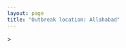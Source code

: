 ```yaml
---
layout: page
title: "Outbreak location: Allahabad"
---
```

<div id="mapid">
<script src="https://buda-magenta.github.io/hazard_map/load_map.js"></script>
><script>
var marker_outbreak = L.marker([25.438130, 81.833800],{"autoPan": true}).addTo(map); marker_outbreak.bindTooltip("Allahabad").openTooltip();

var circle_1 = L.circle([26.460914, 80.321759], {"pane": "markerPane", "color": "red", "fill": true, "fillOpacity": 0.2, "fillRule": "evenodd", "lineCap": "round", "lineJoin": "round", "opacity": 1.0, "radius": 162160, "stroke": true, "weight": 2}).addTo(map);
circle_1.bindTooltip("Kanpur<br>rank: 1<br>hazard index: 0.040540")

var circle_2 = L.circle([25.335649, 83.007629], {"pane": "markerPane", "color": "red", "fill": true, "fillOpacity": 0.2, "fillRule": "evenodd", "lineCap": "round", "lineJoin": "round", "opacity": 1.0, "radius": 139881, "stroke": true, "weight": 2}).addTo(map);
circle_2.bindTooltip("Varanasi<br>rank: 2<br>hazard index: 0.034970")

var circle_3 = L.circle([25.531031, 78.652689], {"pane": "markerPane", "color": "red", "fill": true, "fillOpacity": 0.2, "fillRule": "evenodd", "lineCap": "round", "lineJoin": "round", "opacity": 1.0, "radius": 128342, "stroke": true, "weight": 2}).addTo(map);
circle_3.bindTooltip("Jhansi<br>rank: 3<br>hazard index: 0.032086")

var circle_4 = L.circle([26.838100, 80.934600], {"pane": "markerPane", "color": "red", "fill": true, "fillOpacity": 0.2, "fillRule": "evenodd", "lineCap": "round", "lineJoin": "round", "opacity": 1.0, "radius": 115300, "stroke": true, "weight": 2}).addTo(map);
circle_4.bindTooltip("Lucknow<br>rank: 4<br>hazard index: 0.028825")

var circle_5 = L.circle([28.651718, 77.221939], {"pane": "markerPane", "color": "red", "fill": true, "fillOpacity": 0.2, "fillRule": "evenodd", "lineCap": "round", "lineJoin": "round", "opacity": 1.0, "radius": 94124, "stroke": true, "weight": 2}).addTo(map);
circle_5.bindTooltip("Delhi<br>rank: 5<br>hazard index: 0.023531")

var circle_6 = L.circle([24.935635, 82.647701], {"pane": "markerPane", "color": "red", "fill": true, "fillOpacity": 0.2, "fillRule": "evenodd", "lineCap": "round", "lineJoin": "round", "opacity": 1.0, "radius": 76699, "stroke": true, "weight": 2}).addTo(map);
circle_6.bindTooltip("Mirzapur<br>rank: 6<br>hazard index: 0.019175")

var circle_7 = L.circle([25.609324, 85.123525], {"pane": "markerPane", "color": "red", "fill": true, "fillOpacity": 0.2, "fillRule": "evenodd", "lineCap": "round", "lineJoin": "round", "opacity": 1.0, "radius": 59997, "stroke": true, "weight": 2}).addTo(map);
circle_7.bindTooltip("Patna<br>rank: 7<br>hazard index: 0.014999")

var circle_8 = L.circle([26.638076, 82.059024], {"pane": "markerPane", "color": "red", "fill": true, "fillOpacity": 0.2, "fillRule": "evenodd", "lineCap": "round", "lineJoin": "round", "opacity": 1.0, "radius": 49467, "stroke": true, "weight": 2}).addTo(map);
circle_8.bindTooltip("Faizabad<br>rank: 8<br>hazard index: 0.012367")

var circle_9 = L.circle([25.795593, 82.488341], {"pane": "markerPane", "color": "red", "fill": true, "fillOpacity": 0.2, "fillRule": "evenodd", "lineCap": "round", "lineJoin": "round", "opacity": 1.0, "radius": 37635, "stroke": true, "weight": 2}).addTo(map);
circle_9.bindTooltip("Jaunpur<br>rank: 9<br>hazard index: 0.009409")

var circle_10 = L.circle([24.500000, 81.000000], {"pane": "markerPane", "color": "red", "fill": true, "fillOpacity": 0.2, "fillRule": "evenodd", "lineCap": "round", "lineJoin": "round", "opacity": 1.0, "radius": 33795, "stroke": true, "weight": 2}).addTo(map);
circle_10.bindTooltip("Satna<br>rank: 10<br>hazard index: 0.008449")

var circle_11 = L.circle([26.242511, 82.296169], {"pane": "markerPane", "color": "red", "fill": true, "fillOpacity": 0.2, "fillRule": "evenodd", "lineCap": "round", "lineJoin": "round", "opacity": 1.0, "radius": 30721, "stroke": true, "weight": 2}).addTo(map);
circle_11.bindTooltip("Sultanpur<br>rank: 11<br>hazard index: 0.007680")

var circle_12 = L.circle([23.160894, 79.949770], {"pane": "markerPane", "color": "red", "fill": true, "fillOpacity": 0.2, "fillRule": "evenodd", "lineCap": "round", "lineJoin": "round", "opacity": 1.0, "radius": 25693, "stroke": true, "weight": 2}).addTo(map);
circle_12.bindTooltip("Jabalpur<br>rank: 12<br>hazard index: 0.006423")

var circle_13 = L.circle([19.075990, 72.877393], {"pane": "markerPane", "color": "red", "fill": true, "fillOpacity": 0.2, "fillRule": "evenodd", "lineCap": "round", "lineJoin": "round", "opacity": 1.0, "radius": 24057, "stroke": true, "weight": 2}).addTo(map);
circle_13.bindTooltip("Mumbai<br>rank: 13<br>hazard index: 0.006014")

var circle_14 = L.circle([25.280733, 83.125128], {"pane": "markerPane", "color": "red", "fill": true, "fillOpacity": 0.2, "fillRule": "evenodd", "lineCap": "round", "lineJoin": "round", "opacity": 1.0, "radius": 23958, "stroke": true, "weight": 2}).addTo(map);
circle_14.bindTooltip("Mughal Sarai<br>rank: 14<br>hazard index: 0.005990")

var circle_15 = L.circle([27.209822, 79.048137], {"pane": "markerPane", "color": "red", "fill": true, "fillOpacity": 0.2, "fillRule": "evenodd", "lineCap": "round", "lineJoin": "round", "opacity": 1.0, "radius": 19291, "stroke": true, "weight": 2}).addTo(map);
circle_15.bindTooltip("Mainpuri<br>rank: 15<br>hazard index: 0.004823")

var circle_16 = L.circle([22.541418, 88.357691], {"pane": "markerPane", "color": "red", "fill": true, "fillOpacity": 0.2, "fillRule": "evenodd", "lineCap": "round", "lineJoin": "round", "opacity": 1.0, "radius": 17699, "stroke": true, "weight": 2}).addTo(map);
circle_16.bindTooltip("Kolkata<br>rank: 16<br>hazard index: 0.004425")

var circle_17 = L.circle([24.759267, 81.655000], {"pane": "markerPane", "color": "red", "fill": true, "fillOpacity": 0.2, "fillRule": "evenodd", "lineCap": "round", "lineJoin": "round", "opacity": 1.0, "radius": 16296, "stroke": true, "weight": 2}).addTo(map);
circle_17.bindTooltip("Rewa<br>rank: 17<br>hazard index: 0.004074")

var circle_18 = L.circle([24.197443, 82.666145], {"pane": "markerPane", "color": "red", "fill": true, "fillOpacity": 0.2, "fillRule": "evenodd", "lineCap": "round", "lineJoin": "round", "opacity": 1.0, "radius": 15993, "stroke": true, "weight": 2}).addTo(map);
circle_18.bindTooltip("Singrauli<br>rank: 18<br>hazard index: 0.003998")

var circle_19 = L.circle([25.954628, 83.647350], {"pane": "markerPane", "color": "red", "fill": true, "fillOpacity": 0.2, "fillRule": "evenodd", "lineCap": "round", "lineJoin": "round", "opacity": 1.0, "radius": 14432, "stroke": true, "weight": 2}).addTo(map);
circle_19.bindTooltip("Maunath Bhanjan<br>rank: 19<br>hazard index: 0.003608")

var circle_20 = L.circle([26.915458, 75.818982], {"pane": "markerPane", "color": "red", "fill": true, "fillOpacity": 0.2, "fillRule": "evenodd", "lineCap": "round", "lineJoin": "round", "opacity": 1.0, "radius": 14054, "stroke": true, "weight": 2}).addTo(map);
circle_20.bindTooltip("Jaipur<br>rank: 20<br>hazard index: 0.003514")

var circle_21 = L.circle([25.623457, 84.596839], {"pane": "markerPane", "color": "red", "fill": true, "fillOpacity": 0.2, "fillRule": "evenodd", "lineCap": "round", "lineJoin": "round", "opacity": 1.0, "radius": 12835, "stroke": true, "weight": 2}).addTo(map);
circle_21.bindTooltip("Arrah<br>rank: 21<br>hazard index: 0.003209")

var circle_22 = L.circle([26.055318, 82.993139], {"pane": "markerPane", "color": "red", "fill": true, "fillOpacity": 0.2, "fillRule": "evenodd", "lineCap": "round", "lineJoin": "round", "opacity": 1.0, "radius": 12799, "stroke": true, "weight": 2}).addTo(map);
circle_22.bindTooltip("Nizamabad<br>rank: 22<br>hazard index: 0.003200")

var circle_23 = L.circle([25.623400, 85.041700], {"pane": "markerPane", "color": "red", "fill": true, "fillOpacity": 0.2, "fillRule": "evenodd", "lineCap": "round", "lineJoin": "round", "opacity": 1.0, "radius": 10549, "stroke": true, "weight": 2}).addTo(map);
circle_23.bindTooltip("Dinapur Nizamat<br>rank: 23<br>hazard index: 0.002637")

var circle_24 = L.circle([22.801519, 86.202958], {"pane": "markerPane", "color": "red", "fill": true, "fillOpacity": 0.2, "fillRule": "evenodd", "lineCap": "round", "lineJoin": "round", "opacity": 1.0, "radius": 10233, "stroke": true, "weight": 2}).addTo(map);
circle_24.bindTooltip("Jamshedpur<br>rank: 24<br>hazard index: 0.002558")

var circle_25 = L.circle([26.148658, 85.340013], {"pane": "markerPane", "color": "red", "fill": true, "fillOpacity": 0.2, "fillRule": "evenodd", "lineCap": "round", "lineJoin": "round", "opacity": 1.0, "radius": 9753, "stroke": true, "weight": 2}).addTo(map);
circle_25.bindTooltip("Muzaffarpur<br>rank: 25<br>hazard index: 0.002438")

var circle_26 = L.circle([26.671329, 83.364583], {"pane": "markerPane", "color": "red", "fill": true, "fillOpacity": 0.2, "fillRule": "evenodd", "lineCap": "round", "lineJoin": "round", "opacity": 1.0, "radius": 9666, "stroke": true, "weight": 2}).addTo(map);
circle_26.bindTooltip("Gorakhpur<br>rank: 26<br>hazard index: 0.002417")

var circle_27 = L.circle([26.250000, 81.250000], {"pane": "markerPane", "color": "red", "fill": true, "fillOpacity": 0.2, "fillRule": "evenodd", "lineCap": "round", "lineJoin": "round", "opacity": 1.0, "radius": 9581, "stroke": true, "weight": 2}).addTo(map);
circle_27.bindTooltip("Rae Bareli<br>rank: 27<br>hazard index: 0.002395")

var circle_28 = L.circle([26.269721, 82.994425], {"pane": "markerPane", "color": "red", "fill": true, "fillOpacity": 0.2, "fillRule": "evenodd", "lineCap": "round", "lineJoin": "round", "opacity": 1.0, "radius": 9495, "stroke": true, "weight": 2}).addTo(map);
circle_28.bindTooltip("Burhanpur<br>rank: 28<br>hazard index: 0.002374")

var circle_29 = L.circle([28.457876, 79.405571], {"pane": "markerPane", "color": "red", "fill": true, "fillOpacity": 0.2, "fillRule": "evenodd", "lineCap": "round", "lineJoin": "round", "opacity": 1.0, "radius": 9391, "stroke": true, "weight": 2}).addTo(map);
circle_29.bindTooltip("Bareilly<br>rank: 29<br>hazard index: 0.002348")

var circle_30 = L.circle([24.796436, 85.007956], {"pane": "markerPane", "color": "red", "fill": true, "fillOpacity": 0.2, "fillRule": "evenodd", "lineCap": "round", "lineJoin": "round", "opacity": 1.0, "radius": 9316, "stroke": true, "weight": 2}).addTo(map);
circle_30.bindTooltip("Gaya<br>rank: 30<br>hazard index: 0.002329")

var circle_31 = L.circle([29.000653, 77.768229], {"pane": "markerPane", "color": "red", "fill": true, "fillOpacity": 0.2, "fillRule": "evenodd", "lineCap": "round", "lineJoin": "round", "opacity": 1.0, "radius": 9144, "stroke": true, "weight": 2}).addTo(map);
circle_31.bindTooltip("Meerut<br>rank: 31<br>hazard index: 0.002286")

var circle_32 = L.circle([23.370035, 85.325013], {"pane": "markerPane", "color": "red", "fill": true, "fillOpacity": 0.2, "fillRule": "evenodd", "lineCap": "round", "lineJoin": "round", "opacity": 1.0, "radius": 9039, "stroke": true, "weight": 2}).addTo(map);
circle_32.bindTooltip("Ranchi<br>rank: 32<br>hazard index: 0.002260")

var circle_33 = L.circle([25.603508, 83.507454], {"pane": "markerPane", "color": "red", "fill": true, "fillOpacity": 0.2, "fillRule": "evenodd", "lineCap": "round", "lineJoin": "round", "opacity": 1.0, "radius": 8378, "stroke": true, "weight": 2}).addTo(map);
circle_33.bindTooltip("Ghazipur<br>rank: 33<br>hazard index: 0.002095")

var circle_34 = L.circle([25.843539, 80.918004], {"pane": "markerPane", "color": "red", "fill": true, "fillOpacity": 0.2, "fillRule": "evenodd", "lineCap": "round", "lineJoin": "round", "opacity": 1.0, "radius": 8214, "stroke": true, "weight": 2}).addTo(map);
circle_34.bindTooltip("Fatehpur<br>rank: 34<br>hazard index: 0.002054")

var circle_35 = L.circle([21.237947, 81.633683], {"pane": "markerPane", "color": "red", "fill": true, "fillOpacity": 0.2, "fillRule": "evenodd", "lineCap": "round", "lineJoin": "round", "opacity": 1.0, "radius": 8131, "stroke": true, "weight": 2}).addTo(map);
circle_35.bindTooltip("Raipur<br>rank: 35<br>hazard index: 0.002033")

var circle_36 = L.circle([25.264902, 82.985787], {"pane": "markerPane", "color": "red", "fill": true, "fillOpacity": 0.2, "fillRule": "evenodd", "lineCap": "round", "lineJoin": "round", "opacity": 1.0, "radius": 7654, "stroke": true, "weight": 2}).addTo(map);
circle_36.bindTooltip("Morvi<br>rank: 36<br>hazard index: 0.001914")

var circle_37 = L.circle([26.575504, 80.613762], {"pane": "markerPane", "color": "red", "fill": true, "fillOpacity": 0.2, "fillRule": "evenodd", "lineCap": "round", "lineJoin": "round", "opacity": 1.0, "radius": 7507, "stroke": true, "weight": 2}).addTo(map);
circle_37.bindTooltip("Unnao<br>rank: 37<br>hazard index: 0.001877")

var circle_38 = L.circle([27.175255, 78.009816], {"pane": "markerPane", "color": "red", "fill": true, "fillOpacity": 0.2, "fillRule": "evenodd", "lineCap": "round", "lineJoin": "round", "opacity": 1.0, "radius": 7442, "stroke": true, "weight": 2}).addTo(map);
circle_38.bindTooltip("Agra<br>rank: 38<br>hazard index: 0.001861")

var circle_39 = L.circle([26.022697, 83.028873], {"pane": "markerPane", "color": "red", "fill": true, "fillOpacity": 0.2, "fillRule": "evenodd", "lineCap": "round", "lineJoin": "round", "opacity": 1.0, "radius": 6918, "stroke": true, "weight": 2}).addTo(map);
circle_39.bindTooltip("Azamgarh<br>rank: 39<br>hazard index: 0.001730")

var circle_40 = L.circle([25.773344, 84.784977], {"pane": "markerPane", "color": "red", "fill": true, "fillOpacity": 0.2, "fillRule": "evenodd", "lineCap": "round", "lineJoin": "round", "opacity": 1.0, "radius": 6903, "stroke": true, "weight": 2}).addTo(map);
circle_40.bindTooltip("Chapra<br>rank: 40<br>hazard index: 0.001726")

var circle_41 = L.circle([27.876990, 78.137290], {"pane": "markerPane", "color": "red", "fill": true, "fillOpacity": 0.2, "fillRule": "evenodd", "lineCap": "round", "lineJoin": "round", "opacity": 1.0, "radius": 6649, "stroke": true, "weight": 2}).addTo(map);
circle_41.bindTooltip("Aligarh<br>rank: 41<br>hazard index: 0.001662")

var circle_42 = L.circle([25.562071, 84.015672], {"pane": "markerPane", "color": "red", "fill": true, "fillOpacity": 0.2, "fillRule": "evenodd", "lineCap": "round", "lineJoin": "round", "opacity": 1.0, "radius": 6089, "stroke": true, "weight": 2}).addTo(map);
circle_42.bindTooltip("Buxar<br>rank: 42<br>hazard index: 0.001522")

var circle_43 = L.circle([28.570784, 77.327107], {"pane": "markerPane", "color": "red", "fill": true, "fillOpacity": 0.2, "fillRule": "evenodd", "lineCap": "round", "lineJoin": "round", "opacity": 1.0, "radius": 6042, "stroke": true, "weight": 2}).addTo(map);
circle_43.bindTooltip("Noida<br>rank: 43<br>hazard index: 0.001511")

var circle_44 = L.circle([21.170200, 72.831100], {"pane": "markerPane", "color": "red", "fill": true, "fillOpacity": 0.2, "fillRule": "evenodd", "lineCap": "round", "lineJoin": "round", "opacity": 1.0, "radius": 5544, "stroke": true, "weight": 2}).addTo(map);
circle_44.bindTooltip("Surat<br>rank: 44<br>hazard index: 0.001386")

var circle_45 = L.circle([25.196826, 76.000893], {"pane": "markerPane", "color": "red", "fill": true, "fillOpacity": 0.2, "fillRule": "evenodd", "lineCap": "round", "lineJoin": "round", "opacity": 1.0, "radius": 5303, "stroke": true, "weight": 2}).addTo(map);
circle_45.bindTooltip("Kota<br>rank: 45<br>hazard index: 0.001326")

var circle_46 = L.circle([25.286698, 87.132254], {"pane": "markerPane", "color": "red", "fill": true, "fillOpacity": 0.2, "fillRule": "evenodd", "lineCap": "round", "lineJoin": "round", "opacity": 1.0, "radius": 5144, "stroke": true, "weight": 2}).addTo(map);
circle_46.bindTooltip("Bhagalpur<br>rank: 46<br>hazard index: 0.001286")

var circle_47 = L.circle([26.180598, 91.753943], {"pane": "markerPane", "color": "red", "fill": true, "fillOpacity": 0.2, "fillRule": "evenodd", "lineCap": "round", "lineJoin": "round", "opacity": 1.0, "radius": 5070, "stroke": true, "weight": 2}).addTo(map);
circle_47.bindTooltip("Guwahati<br>rank: 47<br>hazard index: 0.001268")

var circle_48 = L.circle([26.203725, 78.157363], {"pane": "markerPane", "color": "red", "fill": true, "fillOpacity": 0.2, "fillRule": "evenodd", "lineCap": "round", "lineJoin": "round", "opacity": 1.0, "radius": 4889, "stroke": true, "weight": 2}).addTo(map);
circle_48.bindTooltip("Gwalior<br>rank: 48<br>hazard index: 0.001222")

var circle_49 = L.circle([25.476300, 80.339500], {"pane": "markerPane", "color": "red", "fill": true, "fillOpacity": 0.2, "fillRule": "evenodd", "lineCap": "round", "lineJoin": "round", "opacity": 1.0, "radius": 4751, "stroke": true, "weight": 2}).addTo(map);
circle_49.bindTooltip("Banda<br>rank: 49<br>hazard index: 0.001188")

var circle_50 = L.circle([26.716413, 88.430992], {"pane": "markerPane", "color": "red", "fill": true, "fillOpacity": 0.2, "fillRule": "evenodd", "lineCap": "round", "lineJoin": "round", "opacity": 1.0, "radius": 4520, "stroke": true, "weight": 2}).addTo(map);
circle_50.bindTooltip("Siliguri<br>rank: 50<br>hazard index: 0.001130")

var circle_51 = L.circle([25.895924, 82.437716], {"pane": "markerPane", "color": "red", "fill": true, "fillOpacity": 0.2, "fillRule": "evenodd", "lineCap": "round", "lineJoin": "round", "opacity": 1.0, "radius": 4417, "stroke": true, "weight": 2}).addTo(map);
circle_51.bindTooltip("Badlapur<br>rank: 51<br>hazard index: 0.001104")

var circle_52 = L.circle([20.266777, 85.843559], {"pane": "markerPane", "color": "red", "fill": true, "fillOpacity": 0.2, "fillRule": "evenodd", "lineCap": "round", "lineJoin": "round", "opacity": 1.0, "radius": 4284, "stroke": true, "weight": 2}).addTo(map);
circle_52.bindTooltip("Bhubaneswar<br>rank: 52<br>hazard index: 0.001071")

var circle_53 = L.circle([25.877933, 84.119959], {"pane": "markerPane", "color": "red", "fill": true, "fillOpacity": 0.2, "fillRule": "evenodd", "lineCap": "round", "lineJoin": "round", "opacity": 1.0, "radius": 4123, "stroke": true, "weight": 2}).addTo(map);
circle_53.bindTooltip("Ballia<br>rank: 53<br>hazard index: 0.001031")

var circle_54 = L.circle([25.572433, 83.609605], {"pane": "markerPane", "color": "red", "fill": true, "fillOpacity": 0.2, "fillRule": "evenodd", "lineCap": "round", "lineJoin": "round", "opacity": 1.0, "radius": 4089, "stroke": true, "weight": 2}).addTo(map);
circle_54.bindTooltip("Medinipur<br>rank: 54<br>hazard index: 0.001022")

var circle_55 = L.circle([28.863842, 78.805778], {"pane": "markerPane", "color": "red", "fill": true, "fillOpacity": 0.2, "fillRule": "evenodd", "lineCap": "round", "lineJoin": "round", "opacity": 1.0, "radius": 3840, "stroke": true, "weight": 2}).addTo(map);
circle_55.bindTooltip("Moradabad<br>rank: 55<br>hazard index: 0.000960")

var circle_56 = L.circle([18.521428, 73.854454], {"pane": "markerPane", "color": "red", "fill": true, "fillOpacity": 0.2, "fillRule": "evenodd", "lineCap": "round", "lineJoin": "round", "opacity": 1.0, "radius": 3522, "stroke": true, "weight": 2}).addTo(map);
circle_56.bindTooltip("Pune<br>rank: 56<br>hazard index: 0.000881")

var circle_57 = L.circle([27.912633, 79.746563], {"pane": "markerPane", "color": "red", "fill": true, "fillOpacity": 0.2, "fillRule": "evenodd", "lineCap": "round", "lineJoin": "round", "opacity": 1.0, "radius": 3429, "stroke": true, "weight": 2}).addTo(map);
circle_57.bindTooltip("Shahjahanpur<br>rank: 57<br>hazard index: 0.000857")

var circle_58 = L.circle([27.437194, 79.489129], {"pane": "markerPane", "color": "red", "fill": true, "fillOpacity": 0.2, "fillRule": "evenodd", "lineCap": "round", "lineJoin": "round", "opacity": 1.0, "radius": 3355, "stroke": true, "weight": 2}).addTo(map);
circle_58.bindTooltip("Farrukhabad<br>rank: 58<br>hazard index: 0.000839")

var circle_59 = L.circle([26.724789, 82.793269], {"pane": "markerPane", "color": "red", "fill": true, "fillOpacity": 0.2, "fillRule": "evenodd", "lineCap": "round", "lineJoin": "round", "opacity": 1.0, "radius": 3207, "stroke": true, "weight": 2}).addTo(map);
circle_59.bindTooltip("Basti<br>rank: 59<br>hazard index: 0.000802")

var circle_60 = L.circle([26.083143, 86.032571], {"pane": "markerPane", "color": "red", "fill": true, "fillOpacity": 0.2, "fillRule": "evenodd", "lineCap": "round", "lineJoin": "round", "opacity": 1.0, "radius": 3148, "stroke": true, "weight": 2}).addTo(map);
circle_60.bindTooltip("Darbhanga<br>rank: 60<br>hazard index: 0.000787")

var circle_61 = L.circle([24.900100, 84.018211], {"pane": "markerPane", "color": "red", "fill": true, "fillOpacity": 0.2, "fillRule": "evenodd", "lineCap": "round", "lineJoin": "round", "opacity": 1.0, "radius": 2995, "stroke": true, "weight": 2}).addTo(map);
circle_61.bindTooltip("Sasaram<br>rank: 61<br>hazard index: 0.000749")

var circle_62 = L.circle([27.177366, 78.389912], {"pane": "markerPane", "color": "red", "fill": true, "fillOpacity": 0.2, "fillRule": "evenodd", "lineCap": "round", "lineJoin": "round", "opacity": 1.0, "radius": 2893, "stroke": true, "weight": 2}).addTo(map);
circle_62.bindTooltip("Firozabad<br>rank: 62<br>hazard index: 0.000723")

var circle_63 = L.circle([20.468600, 85.879200], {"pane": "markerPane", "color": "red", "fill": true, "fillOpacity": 0.2, "fillRule": "evenodd", "lineCap": "round", "lineJoin": "round", "opacity": 1.0, "radius": 2884, "stroke": true, "weight": 2}).addTo(map);
circle_63.bindTooltip("Cuttack<br>rank: 63<br>hazard index: 0.000721")

var circle_64 = L.circle([27.109667, 81.918329], {"pane": "markerPane", "color": "red", "fill": true, "fillOpacity": 0.2, "fillRule": "evenodd", "lineCap": "round", "lineJoin": "round", "opacity": 1.0, "radius": 2837, "stroke": true, "weight": 2}).addTo(map);
circle_64.bindTooltip("Gonda<br>rank: 64<br>hazard index: 0.000709")

var circle_65 = L.circle([19.194329, 72.970178], {"pane": "markerPane", "color": "red", "fill": true, "fillOpacity": 0.2, "fillRule": "evenodd", "lineCap": "round", "lineJoin": "round", "opacity": 1.0, "radius": 2756, "stroke": true, "weight": 2}).addTo(map);
circle_65.bindTooltip("Thane<br>rank: 65<br>hazard index: 0.000689")

var circle_66 = L.circle([20.011247, 73.790236], {"pane": "markerPane", "color": "red", "fill": true, "fillOpacity": 0.2, "fillRule": "evenodd", "lineCap": "round", "lineJoin": "round", "opacity": 1.0, "radius": 2728, "stroke": true, "weight": 2}).addTo(map);
circle_66.bindTooltip("Nashik<br>rank: 66<br>hazard index: 0.000682")

var circle_67 = L.circle([28.651718, 77.221939], {"pane": "markerPane", "color": "red", "fill": true, "fillOpacity": 0.2, "fillRule": "evenodd", "lineCap": "round", "lineJoin": "round", "opacity": 1.0, "radius": 2665, "stroke": true, "weight": 2}).addTo(map);
circle_67.bindTooltip("Dehri<br>rank: 67<br>hazard index: 0.000666")

var circle_68 = L.circle([23.795281, 86.430964], {"pane": "markerPane", "color": "red", "fill": true, "fillOpacity": 0.2, "fillRule": "evenodd", "lineCap": "round", "lineJoin": "round", "opacity": 1.0, "radius": 2661, "stroke": true, "weight": 2}).addTo(map);
circle_68.bindTooltip("Dhanbad<br>rank: 68<br>hazard index: 0.000665")

var circle_69 = L.circle([22.383333, 82.133333], {"pane": "markerPane", "color": "red", "fill": true, "fillOpacity": 0.2, "fillRule": "evenodd", "lineCap": "round", "lineJoin": "round", "opacity": 1.0, "radius": 2657, "stroke": true, "weight": 2}).addTo(map);
circle_69.bindTooltip("Bilaspur<br>rank: 69<br>hazard index: 0.000664")

var circle_70 = L.circle([29.988077, 77.508130], {"pane": "markerPane", "color": "red", "fill": true, "fillOpacity": 0.2, "fillRule": "evenodd", "lineCap": "round", "lineJoin": "round", "opacity": 1.0, "radius": 2607, "stroke": true, "weight": 2}).addTo(map);
circle_70.bindTooltip("Saharanpur<br>rank: 70<br>hazard index: 0.000652")

var circle_71 = L.circle([25.720581, 85.255560], {"pane": "markerPane", "color": "red", "fill": true, "fillOpacity": 0.2, "fillRule": "evenodd", "lineCap": "round", "lineJoin": "round", "opacity": 1.0, "radius": 2587, "stroke": true, "weight": 2}).addTo(map);
circle_71.bindTooltip("Hajipur<br>rank: 71<br>hazard index: 0.000647")

var circle_72 = L.circle([21.149813, 79.082056], {"pane": "markerPane", "color": "red", "fill": true, "fillOpacity": 0.2, "fillRule": "evenodd", "lineCap": "round", "lineJoin": "round", "opacity": 1.0, "radius": 2484, "stroke": true, "weight": 2}).addTo(map);
circle_72.bindTooltip("Nagpur<br>rank: 72<br>hazard index: 0.000621")

var circle_73 = L.circle([23.687130, 86.974659], {"pane": "markerPane", "color": "red", "fill": true, "fillOpacity": 0.2, "fillRule": "evenodd", "lineCap": "round", "lineJoin": "round", "opacity": 1.0, "radius": 2459, "stroke": true, "weight": 2}).addTo(map);
circle_73.bindTooltip("Asansol<br>rank: 73<br>hazard index: 0.000615")

var circle_74 = L.circle([27.633333, 77.583333], {"pane": "markerPane", "color": "red", "fill": true, "fillOpacity": 0.2, "fillRule": "evenodd", "lineCap": "round", "lineJoin": "round", "opacity": 1.0, "radius": 2256, "stroke": true, "weight": 2}).addTo(map);
circle_74.bindTooltip("Mathura<br>rank: 74<br>hazard index: 0.000564")

var circle_75 = L.circle([20.843512, 75.525927], {"pane": "markerPane", "color": "red", "fill": true, "fillOpacity": 0.2, "fillRule": "evenodd", "lineCap": "round", "lineJoin": "round", "opacity": 1.0, "radius": 2254, "stroke": true, "weight": 2}).addTo(map);
circle_75.bindTooltip("Jalgaon<br>rank: 75<br>hazard index: 0.000564")

var circle_76 = L.circle([23.258486, 77.401989], {"pane": "markerPane", "color": "red", "fill": true, "fillOpacity": 0.2, "fillRule": "evenodd", "lineCap": "round", "lineJoin": "round", "opacity": 1.0, "radius": 2227, "stroke": true, "weight": 2}).addTo(map);
circle_76.bindTooltip("Bhopal<br>rank: 76<br>hazard index: 0.000557")

var circle_77 = L.circle([21.199035, 81.397955], {"pane": "markerPane", "color": "red", "fill": true, "fillOpacity": 0.2, "fillRule": "evenodd", "lineCap": "round", "lineJoin": "round", "opacity": 1.0, "radius": 2162, "stroke": true, "weight": 2}).addTo(map);
circle_77.bindTooltip("Durg<br>rank: 77<br>hazard index: 0.000541")

var circle_78 = L.circle([25.565691, 80.063489], {"pane": "markerPane", "color": "red", "fill": true, "fillOpacity": 0.2, "fillRule": "evenodd", "lineCap": "round", "lineJoin": "round", "opacity": 1.0, "radius": 2100, "stroke": true, "weight": 2}).addTo(map);
circle_78.bindTooltip("Khanna<br>rank: 78<br>hazard index: 0.000525")

var circle_79 = L.circle([23.967515, 85.438846], {"pane": "markerPane", "color": "red", "fill": true, "fillOpacity": 0.2, "fillRule": "evenodd", "lineCap": "round", "lineJoin": "round", "opacity": 1.0, "radius": 2072, "stroke": true, "weight": 2}).addTo(map);
circle_79.bindTooltip("Hazaribagh<br>rank: 79<br>hazard index: 0.000518")

var circle_80 = L.circle([24.700385, 78.518668], {"pane": "markerPane", "color": "red", "fill": true, "fillOpacity": 0.2, "fillRule": "evenodd", "lineCap": "round", "lineJoin": "round", "opacity": 1.0, "radius": 1966, "stroke": true, "weight": 2}).addTo(map);
circle_80.bindTooltip("Lalitpur<br>rank: 80<br>hazard index: 0.000492")

var circle_81 = L.circle([25.560900, 87.647654], {"pane": "markerPane", "color": "red", "fill": true, "fillOpacity": 0.2, "fillRule": "evenodd", "lineCap": "round", "lineJoin": "round", "opacity": 1.0, "radius": 1925, "stroke": true, "weight": 2}).addTo(map);
circle_81.bindTooltip("Katihar<br>rank: 81<br>hazard index: 0.000481")

var circle_82 = L.circle([17.388786, 78.461065], {"pane": "markerPane", "color": "red", "fill": true, "fillOpacity": 0.2, "fillRule": "evenodd", "lineCap": "round", "lineJoin": "round", "opacity": 1.0, "radius": 1867, "stroke": true, "weight": 2}).addTo(map);
circle_82.bindTooltip("Hyderabad<br>rank: 82<br>hazard index: 0.000467")

var circle_83 = L.circle([28.740613, 77.835426], {"pane": "markerPane", "color": "red", "fill": true, "fillOpacity": 0.2, "fillRule": "evenodd", "lineCap": "round", "lineJoin": "round", "opacity": 1.0, "radius": 1835, "stroke": true, "weight": 2}).addTo(map);
circle_83.bindTooltip("Hapur<br>rank: 83<br>hazard index: 0.000459")

var circle_84 = L.circle([30.909016, 75.851601], {"pane": "markerPane", "color": "red", "fill": true, "fillOpacity": 0.2, "fillRule": "evenodd", "lineCap": "round", "lineJoin": "round", "opacity": 1.0, "radius": 1769, "stroke": true, "weight": 2}).addTo(map);
circle_84.bindTooltip("Ludhiana<br>rank: 84<br>hazard index: 0.000442")

var circle_85 = L.circle([13.083694, 80.270186], {"pane": "markerPane", "color": "red", "fill": true, "fillOpacity": 0.2, "fillRule": "evenodd", "lineCap": "round", "lineJoin": "round", "opacity": 1.0, "radius": 1742, "stroke": true, "weight": 2}).addTo(map);
circle_85.bindTooltip("Chennai<br>rank: 85<br>hazard index: 0.000436")

var circle_86 = L.circle([23.535048, 87.338043], {"pane": "markerPane", "color": "red", "fill": true, "fillOpacity": 0.2, "fillRule": "evenodd", "lineCap": "round", "lineJoin": "round", "opacity": 1.0, "radius": 1670, "stroke": true, "weight": 2}).addTo(map);
circle_86.bindTooltip("Durgapur<br>rank: 86<br>hazard index: 0.000418")

var circle_87 = L.circle([26.423847, 83.762732], {"pane": "markerPane", "color": "red", "fill": true, "fillOpacity": 0.2, "fillRule": "evenodd", "lineCap": "round", "lineJoin": "round", "opacity": 1.0, "radius": 1665, "stroke": true, "weight": 2}).addTo(map);
circle_87.bindTooltip("Deoria<br>rank: 87<br>hazard index: 0.000416")

var circle_88 = L.circle([26.718324, 79.090254], {"pane": "markerPane", "color": "red", "fill": true, "fillOpacity": 0.2, "fillRule": "evenodd", "lineCap": "round", "lineJoin": "round", "opacity": 1.0, "radius": 1576, "stroke": true, "weight": 2}).addTo(map);
circle_88.bindTooltip("Etawah<br>rank: 88<br>hazard index: 0.000394")

var circle_89 = L.circle([12.979120, 77.591300], {"pane": "markerPane", "color": "red", "fill": true, "fillOpacity": 0.2, "fillRule": "evenodd", "lineCap": "round", "lineJoin": "round", "opacity": 1.0, "radius": 1559, "stroke": true, "weight": 2}).addTo(map);
circle_89.bindTooltip("Bangalore<br>rank: 89<br>hazard index: 0.000390")

var circle_90 = L.circle([29.154148, 77.305954], {"pane": "markerPane", "color": "red", "fill": true, "fillOpacity": 0.2, "fillRule": "evenodd", "lineCap": "round", "lineJoin": "round", "opacity": 1.0, "radius": 1523, "stroke": true, "weight": 2}).addTo(map);
circle_90.bindTooltip("Baraut<br>rank: 90<br>hazard index: 0.000381")

var circle_91 = L.circle([23.021624, 72.579707], {"pane": "markerPane", "color": "red", "fill": true, "fillOpacity": 0.2, "fillRule": "evenodd", "lineCap": "round", "lineJoin": "round", "opacity": 1.0, "radius": 1521, "stroke": true, "weight": 2}).addTo(map);
circle_91.bindTooltip("Ahmedabad<br>rank: 91<br>hazard index: 0.000380")

var circle_92 = L.circle([25.512719, 86.090571], {"pane": "markerPane", "color": "red", "fill": true, "fillOpacity": 0.2, "fillRule": "evenodd", "lineCap": "round", "lineJoin": "round", "opacity": 1.0, "radius": 1455, "stroke": true, "weight": 2}).addTo(map);
circle_92.bindTooltip("Begusarai<br>rank: 92<br>hazard index: 0.000364")

var circle_93 = L.circle([29.448006, 77.740685], {"pane": "markerPane", "color": "red", "fill": true, "fillOpacity": 0.2, "fillRule": "evenodd", "lineCap": "round", "lineJoin": "round", "opacity": 1.0, "radius": 1455, "stroke": true, "weight": 2}).addTo(map);
circle_93.bindTooltip("Muzaffarnagar<br>rank: 93<br>hazard index: 0.000364")

var circle_94 = L.circle([28.794068, 79.185930], {"pane": "markerPane", "color": "red", "fill": true, "fillOpacity": 0.2, "fillRule": "evenodd", "lineCap": "round", "lineJoin": "round", "opacity": 1.0, "radius": 1403, "stroke": true, "weight": 2}).addTo(map);
circle_94.bindTooltip("Rampur<br>rank: 94<br>hazard index: 0.000351")

var circle_95 = L.circle([26.131004, 84.391257], {"pane": "markerPane", "color": "red", "fill": true, "fillOpacity": 0.2, "fillRule": "evenodd", "lineCap": "round", "lineJoin": "round", "opacity": 1.0, "radius": 1386, "stroke": true, "weight": 2}).addTo(map);
circle_95.bindTooltip("Siwan<br>rank: 95<br>hazard index: 0.000347")

var circle_96 = L.circle([19.169335, 77.311013], {"pane": "markerPane", "color": "red", "fill": true, "fillOpacity": 0.2, "fillRule": "evenodd", "lineCap": "round", "lineJoin": "round", "opacity": 1.0, "radius": 1348, "stroke": true, "weight": 2}).addTo(map);
circle_96.bindTooltip("Nanded Waghala<br>rank: 96<br>hazard index: 0.000337")

var circle_97 = L.circle([28.428262, 77.002700], {"pane": "markerPane", "color": "red", "fill": true, "fillOpacity": 0.2, "fillRule": "evenodd", "lineCap": "round", "lineJoin": "round", "opacity": 1.0, "radius": 1330, "stroke": true, "weight": 2}).addTo(map);
circle_97.bindTooltip("Gurgaon<br>rank: 97<br>hazard index: 0.000333")

var circle_98 = L.circle([27.338577, 80.097526], {"pane": "markerPane", "color": "red", "fill": true, "fillOpacity": 0.2, "fillRule": "evenodd", "lineCap": "round", "lineJoin": "round", "opacity": 1.0, "radius": 1326, "stroke": true, "weight": 2}).addTo(map);
circle_98.bindTooltip("Hardoi<br>rank: 98<br>hazard index: 0.000332")

var circle_99 = L.circle([27.639077, 76.614452], {"pane": "markerPane", "color": "red", "fill": true, "fillOpacity": 0.2, "fillRule": "evenodd", "lineCap": "round", "lineJoin": "round", "opacity": 1.0, "radius": 1253, "stroke": true, "weight": 2}).addTo(map);
circle_99.bindTooltip("Alwar<br>rank: 99<br>hazard index: 0.000313")

var circle_100 = L.circle([28.402979, 77.310384], {"pane": "markerPane", "color": "red", "fill": true, "fillOpacity": 0.2, "fillRule": "evenodd", "lineCap": "round", "lineJoin": "round", "opacity": 1.0, "radius": 1221, "stroke": true, "weight": 2}).addTo(map);
circle_100.bindTooltip("Faridabad<br>rank: 100<br>hazard index: 0.000305")
</script>
</div>